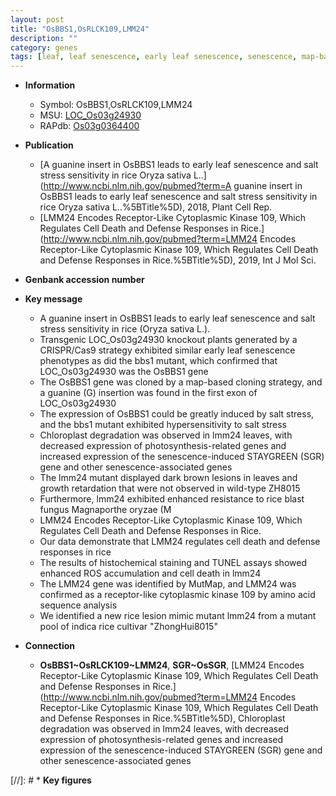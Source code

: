 ```yaml
---
layout: post
title: "OsBBS1,OsRLCK109,LMM24"
description: ""
category: genes
tags: [leaf, leaf senescence, early leaf senescence, senescence, map-based cloning, salt, salt stress, stress, chloroplast, growth, resistance, defense, defense response, blast, magnaporthe oryzae, cell death, Kinase, lesion, lesion mimic]
---
```


* **Information**  
    + Symbol: OsBBS1,OsRLCK109,LMM24  
    + MSU: [LOC_Os03g24930](http://rice.uga.edu/cgi-bin/ORF_infopage.cgi?orf=LOC_Os03g24930)  
    + RAPdb: [Os03g0364400](http://rapdb.dna.affrc.go.jp/viewer/gbrowse_details/irgsp1?name=Os03g0364400)  

* **Publication**  
    + [A guanine insert in OsBBS1 leads to early leaf senescence and salt stress sensitivity in rice Oryza sativa L..](http://www.ncbi.nlm.nih.gov/pubmed?term=A guanine insert in OsBBS1 leads to early leaf senescence and salt stress sensitivity in rice Oryza sativa L..%5BTitle%5D), 2018, Plant Cell Rep.
    + [LMM24 Encodes Receptor-Like Cytoplasmic Kinase 109, Which Regulates Cell Death and Defense Responses in Rice.](http://www.ncbi.nlm.nih.gov/pubmed?term=LMM24 Encodes Receptor-Like Cytoplasmic Kinase 109, Which Regulates Cell Death and Defense Responses in Rice.%5BTitle%5D), 2019, Int J Mol Sci.

* **Genbank accession number**  

* **Key message**  
    + A guanine insert in OsBBS1 leads to early leaf senescence and salt stress sensitivity in rice (Oryza sativa L.).
    + Transgenic LOC_Os03g24930 knockout plants generated by a CRISPR/Cas9 strategy exhibited similar early leaf senescence phenotypes as did the bbs1 mutant, which confirmed that LOC_Os03g24930 was the OsBBS1 gene
    + The OsBBS1 gene was cloned by a map-based cloning strategy, and a guanine (G) insertion was found in the first exon of LOC_Os03g24930
    + The expression of OsBBS1 could be greatly induced by salt stress, and the bbs1 mutant exhibited hypersensitivity to salt stress
    + Chloroplast degradation was observed in lmm24 leaves, with decreased expression of photosynthesis-related genes and increased expression of the senescence-induced STAYGREEN (SGR) gene and other senescence-associated genes
    + The lmm24 mutant displayed dark brown lesions in leaves and growth retardation that were not observed in wild-type ZH8015
    + Furthermore, lmm24 exhibited enhanced resistance to rice blast fungus Magnaporthe oryzae (M
    + LMM24 Encodes Receptor-Like Cytoplasmic Kinase 109, Which Regulates Cell Death and Defense Responses in Rice.
    + Our data demonstrate that LMM24 regulates cell death and defense responses in rice
    + The results of histochemical staining and TUNEL assays showed enhanced ROS accumulation and cell death in lmm24
    + The LMM24 gene was identified by MutMap, and LMM24 was confirmed as a receptor-like cytoplasmic kinase 109 by amino acid sequence analysis
    + We identified a new rice lesion mimic mutant lmm24 from a mutant pool of indica rice cultivar &quot;ZhongHui8015&quot;

* **Connection**  
    + __OsBBS1~OsRLCK109~LMM24__, __SGR~OsSGR__, [LMM24 Encodes Receptor-Like Cytoplasmic Kinase 109, Which Regulates Cell Death and Defense Responses in Rice.](http://www.ncbi.nlm.nih.gov/pubmed?term=LMM24 Encodes Receptor-Like Cytoplasmic Kinase 109, Which Regulates Cell Death and Defense Responses in Rice.%5BTitle%5D),  Chloroplast degradation was observed in lmm24 leaves, with decreased expression of photosynthesis-related genes and increased expression of the senescence-induced STAYGREEN (SGR) gene and other senescence-associated genes

[//]: # * **Key figures**  


